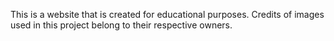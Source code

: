This is a website that is created for educational purposes.
Credits of images used in this project belong to their respective owners.
